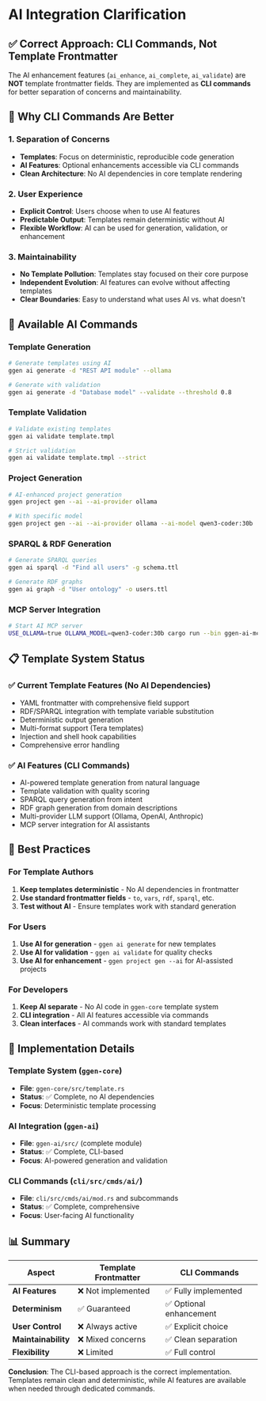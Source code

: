 # AI Integration Clarification

## ✅ **Correct Approach: CLI Commands, Not Template Frontmatter**

The AI enhancement features (`ai_enhance`, `ai_complete`, `ai_validate`) are **NOT** template frontmatter fields. They are implemented as **CLI commands** for better separation of concerns and maintainability.

## 🎯 **Why CLI Commands Are Better**

### **1. Separation of Concerns**
- **Templates**: Focus on deterministic, reproducible code generation
- **AI Features**: Optional enhancements accessible via CLI commands
- **Clean Architecture**: No AI dependencies in core template rendering

### **2. User Experience**
- **Explicit Control**: Users choose when to use AI features
- **Predictable Output**: Templates remain deterministic without AI
- **Flexible Workflow**: AI can be used for generation, validation, or enhancement

### **3. Maintainability**
- **No Template Pollution**: Templates stay focused on their core purpose
- **Independent Evolution**: AI features can evolve without affecting templates
- **Clear Boundaries**: Easy to understand what uses AI vs. what doesn't

## 🚀 **Available AI Commands**

### **Template Generation**
```bash
# Generate templates using AI
ggen ai generate -d "REST API module" --ollama

# Generate with validation
ggen ai generate -d "Database model" --validate --threshold 0.8
```

### **Template Validation**
```bash
# Validate existing templates
ggen ai validate template.tmpl

# Strict validation
ggen ai validate template.tmpl --strict
```

### **Project Generation**
```bash
# AI-enhanced project generation
ggen project gen --ai --ai-provider ollama

# With specific model
ggen project gen --ai --ai-provider ollama --ai-model qwen3-coder:30b
```

### **SPARQL & RDF Generation**
```bash
# Generate SPARQL queries
ggen ai sparql -d "Find all users" -g schema.ttl

# Generate RDF graphs
ggen ai graph -d "User ontology" -o users.ttl
```

### **MCP Server Integration**
```bash
# Start AI MCP server
USE_OLLAMA=true OLLAMA_MODEL=qwen3-coder:30b cargo run --bin ggen-ai-mcp
```

## 📋 **Template System Status**

### **✅ Current Template Features (No AI Dependencies)**
- YAML frontmatter with comprehensive field support
- RDF/SPARQL integration with template variable substitution
- Deterministic output generation
- Multi-format support (Tera templates)
- Injection and shell hook capabilities
- Comprehensive error handling

### **✅ AI Features (CLI Commands)**
- AI-powered template generation from natural language
- Template validation with quality scoring
- SPARQL query generation from intent
- RDF graph generation from domain descriptions
- Multi-provider LLM support (Ollama, OpenAI, Anthropic)
- MCP server integration for AI assistants

## 🎯 **Best Practices**

### **For Template Authors**
1. **Keep templates deterministic** - No AI dependencies in frontmatter
2. **Use standard frontmatter fields** - `to`, `vars`, `rdf`, `sparql`, etc.
3. **Test without AI** - Ensure templates work with standard generation

### **For Users**
1. **Use AI for generation** - `ggen ai generate` for new templates
2. **Use AI for validation** - `ggen ai validate` for quality checks
3. **Use AI for enhancement** - `ggen project gen --ai` for AI-assisted projects

### **For Developers**
1. **Keep AI separate** - No AI code in `ggen-core` template system
2. **CLI integration** - All AI features accessible via commands
3. **Clean interfaces** - AI commands work with standard templates

## 🔧 **Implementation Details**

### **Template System (`ggen-core`)**
- **File**: `ggen-core/src/template.rs`
- **Status**: ✅ Complete, no AI dependencies
- **Focus**: Deterministic template processing

### **AI Integration (`ggen-ai`)**
- **File**: `ggen-ai/src/` (complete module)
- **Status**: ✅ Complete, CLI-based
- **Focus**: AI-powered generation and validation

### **CLI Commands (`cli/src/cmds/ai/`)**
- **File**: `cli/src/cmds/ai/mod.rs` and subcommands
- **Status**: ✅ Complete, comprehensive
- **Focus**: User-facing AI functionality

## 📊 **Summary**

| Aspect | Template Frontmatter | CLI Commands |
|--------|---------------------|--------------|
| **AI Features** | ❌ Not implemented | ✅ Fully implemented |
| **Determinism** | ✅ Guaranteed | ✅ Optional enhancement |
| **User Control** | ❌ Always active | ✅ Explicit choice |
| **Maintainability** | ❌ Mixed concerns | ✅ Clean separation |
| **Flexibility** | ❌ Limited | ✅ Full control |

**Conclusion**: The CLI-based approach is the correct implementation. Templates remain clean and deterministic, while AI features are available when needed through dedicated commands.
